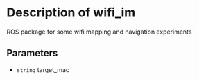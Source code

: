 # Description of wifi_im

ROS package for some wifi mapping and navigation experiments

## Parameters

* `string` target_mac

